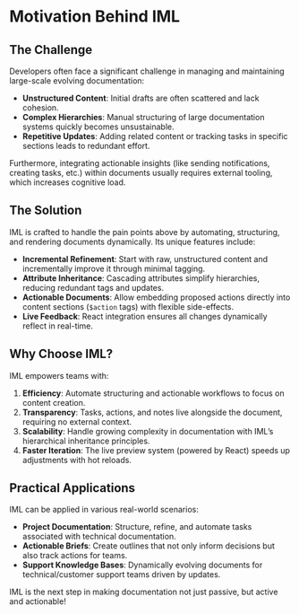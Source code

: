 # Motivation Behind IML

## The Challenge

Developers often face a significant challenge in managing and maintaining large-scale evolving documentation:

- **Unstructured Content**: Initial drafts are often scattered and lack cohesion.
- **Complex Hierarchies**: Manual structuring of large documentation systems quickly becomes unsustainable.
- **Repetitive Updates**: Adding related content or tracking tasks in specific sections leads to redundant effort.

Furthermore, integrating actionable insights (like sending notifications, creating tasks, etc.) within documents usually
requires external tooling, which increases cognitive load.

## The Solution

IML is crafted to handle the pain points above by automating, structuring, and rendering documents dynamically. Its
unique features include:

- **Incremental Refinement**: Start with raw, unstructured content and incrementally improve it through minimal tagging.
- **Attribute Inheritance**: Cascading attributes simplify hierarchies, reducing redundant tags and updates.
- **Actionable Documents**: Allow embedding proposed actions directly into content sections (`$action` tags) with
  flexible side-effects.
- **Live Feedback**: React integration ensures all changes dynamically reflect in real-time.

## Why Choose IML?

IML empowers teams with:

1. **Efficiency**: Automate structuring and actionable workflows to focus on content creation.
2. **Transparency**: Tasks, actions, and notes live alongside the document, requiring no external context.
3. **Scalability**: Handle growing complexity in documentation with IML’s hierarchical inheritance principles.
4. **Faster Iteration**: The live preview system (powered by React) speeds up adjustments with hot reloads.

## Practical Applications

IML can be applied in various real-world scenarios:

- **Project Documentation**: Structure, refine, and automate tasks associated with technical documentation.
- **Actionable Briefs**: Create outlines that not only inform decisions but also track actions for teams.
- **Support Knowledge Bases**: Dynamically evolving documents for technical/customer support teams driven by updates.

IML is the next step in making documentation not just passive, but active and actionable!